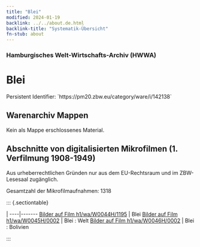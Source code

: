 ```yaml
---
title: "Blei"
modified: 2024-01-19
backlink: ../../about.de.html
backlink-title: "Systematik-Übersicht"
fn-stub: about
---
```


### Hamburgisches Welt-Wirtschafts-Archiv (HWWA)

# Blei

<div class="hint">Persistent Identifier: `https://pm20.zbw.eu/category/ware/i/142138`</div>







## Warenarchiv Mappen





Kein als Mappe erschlossenes Material.



<a id="filmsections" />

## Abschnitte von digitalisierten Mikrofilmen (1. Verfilmung 1908-1949)

<p>Aus urheberrechtlichen Gründen nur aus dem EU-Rechtsraum und im ZBW-Lesesaal zugänglich.</p>


<p>Gesamtzahl der Mikrofilmaufnahmen: 1318</p>





::: {.sectiontable}

 | 
----|-------
<a class="btn" href="https://pm20.zbw.eu/film/h1/wa/W0044H/1195" rel="nofollow">Bilder auf Film h1/wa/W0044H/1195</a> | Blei
<a class="btn" href="https://pm20.zbw.eu/film/h1/wa/W0045H/0002" rel="nofollow">Bilder auf Film h1/wa/W0045H/0002</a> | Blei : Welt
<a class="btn" href="https://pm20.zbw.eu/film/h1/wa/W0046H/0002" rel="nofollow">Bilder auf Film h1/wa/W0046H/0002</a> | Blei : Bolivien


:::
















